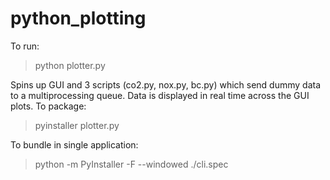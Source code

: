 # python_plotting
To run:
> python plotter.py

Spins up GUI and 3 scripts (co2.py, nox.py, bc.py) which send dummy data to a
multiprocessing queue. Data is displayed in real time across the GUI plots.
To package: 
> pyinstaller plotter.py

To bundle in single application:
> python -m PyInstaller -F --windowed ./cli.spec
